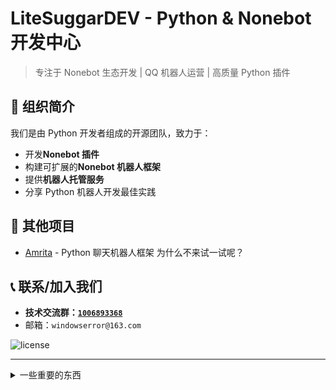 # LiteSuggarDEV - Python & Nonebot 开发中心

> 专注于 Nonebot 生态开发 | QQ 机器人运营 | 高质量 Python 插件

## 🚀 组织简介

我们是由 Python 开发者组成的开源团队，致力于：

- 开发**Nonebot 插件**
- 构建可扩展的**Nonebot 机器人框架**
- 提供**机器人托管服务**
- 分享 Python 机器人开发最佳实践

## 📔 其他项目

- [Amrita](https://amrita.suggar.top) - Python 聊天机器人框架 为什么不来试一试呢？

## 📞 联系/加入我们

- **技术交流群：[`1006893368`](https://qm.qq.com/q/IvG8Dm7W4m)**
- 邮箱：`windowserror@163.com`

![license](https://img.shields.io/badge/license-MIT-blue.svg)

---

<details>
<summary>一些重要的东西</summary>

[特别鸣谢](./thanks.md)

</details>
